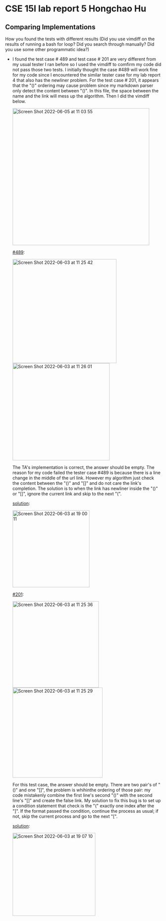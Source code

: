 # CSE 15l lab report 5 Hongchao Hu

## Comparing Implementations

How you found the tests with different results (Did you use vimdiff on the results of running a bash for loop? Did you search through manually? Did you use some other programmatic idea?)

* I found the test case # 489 and test case # 201 are very different from my usual tester I ran before so I used the vimdiff to comfirm my code did not pass those two tests. I initially thought the case #489 will work fine for my code since I encountered the similar tester case for my lab report 4 that also has the newliner problem. For the test case # 201, it appears that the "()" ordering may cause problem since my markdown parser only detect the content between "()". In this file, the space between the name and the link will mess up the algorithm. Then I did the vimdiff below.


    <img width="441" alt="Screen Shot 2022-06-05 at 11 03 55" src="https://user-images.githubusercontent.com/91580944/172064120-f127b736-dffd-4513-bf23-bc86c72db3bf.png">


    [#489](https://github.com/nidhidhamnani/markdown-parser/edit/main/test-files/489.md):
    
    <img width="335" alt="Screen Shot 2022-06-03 at 11 25 42" src="https://user-images.githubusercontent.com/91580944/171924315-0e387f32-25f7-4926-ae5e-5377daa0756a.png">
    <img width="313" alt="Screen Shot 2022-06-03 at 11 26 01" src="https://user-images.githubusercontent.com/91580944/171924320-0d5ad91e-6010-470c-97df-bf279f856eec.png">
    
    The TA's implementation is correct, the answer should be empty. The reason for my code failed the tester case #489 is because there is a line change in the middle of the url link. However my algorithm just check the content between the "()" and "[]" and do not care the link's completion. The solution is to when the link has newliner inside the "()" or "[]", ignore the current link and skip to the next "(".
    
    [solution](https://github.com/HongchaoHu/markdown-parser/blob/main/MarkdownParse.java): 
    
    <img width="248" alt="Screen Shot 2022-06-03 at 19 00 11" src="https://user-images.githubusercontent.com/91580944/171972272-83fb9755-24fc-46c5-9e3f-b51815a90b75.png">


    [#201](https://github.com/nidhidhamnani/markdown-parser/blob/main/test-files/201.md?plain=1):
    
    <img width="278" alt="Screen Shot 2022-06-03 at 11 25 36" src="https://user-images.githubusercontent.com/91580944/171924283-cb530032-05bc-40c5-a060-4ead9395f131.png">
    <img width="290" alt="Screen Shot 2022-06-03 at 11 25 29" src="https://user-images.githubusercontent.com/91580944/171924260-97a042de-5df8-43c3-97cb-444d2057324d.png">
    
    For this test case, the answer should be empty. There are two pair's of "()" and one "[]", the problem is whihinthe ordering of those pair: my code mistakenly combine the first line's second "()" with the second line's "[]" and create the false link. My solution to fix this bug is to set up a condition statement that check is the "(" exactly one index after the "]". If the format passed the condition, continue the process as usual; if not, skip the current process and go to the next "[".
    
    [solution](https://github.com/HongchaoHu/markdown-parser/blob/main/MarkdownParse.java):
    
    <img width="267" alt="Screen Shot 2022-06-03 at 19 07 10" src="https://user-images.githubusercontent.com/91580944/171972659-bc4f64b6-e343-4c9e-9790-45f118abd88c.png">
